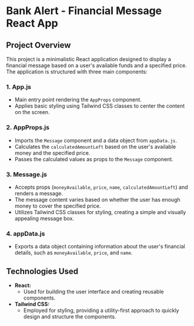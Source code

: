 # Bank Alert - Financial Message React App

## Project Overview

This project is a minimalistic React application designed to display a financial message based on a user's available funds and a specified price. The application is structured with three main components:

### 1. App.js

- Main entry point rendering the `AppProps` component.
- Applies basic styling using Tailwind CSS classes to center the content on the screen.

### 2. AppProps.js

- Imports the `Message` component and a data object from `appData.js`.
- Calculates the `calculatedAmountLeft` based on the user's available money and the specified price.
- Passes the calculated values as props to the `Message` component.

### 3. Message.js

- Accepts props (`moneyAvailable`, `price`, `name`, `calculatedAmountLeft`) and renders a message.
- The message content varies based on whether the user has enough money to cover the specified price.
- Utilizes Tailwind CSS classes for styling, creating a simple and visually appealing message box.

### 4. appData.js

- Exports a data object containing information about the user's financial details, such as `moneyAvailable`, `price`, and `name`.

## Technologies Used

- **React:**
  - Used for building the user interface and creating reusable components.
- **Tailwind CSS:**
  - Employed for styling, providing a utility-first approach to quickly design and structure the components.
